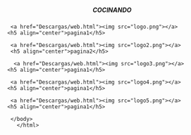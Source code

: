 <html>
  <head>
    <title><h2 align="center">Paginas</h2></title>
    <style>
      h1{
    color: red;
    border: 2px solid green;
    background-color: blue;
    margin: 5px;
    padding: 5px;
    }
    </style>
  </head>
  <body>
     <h5 align="center">COCINANDO</h5>
      
       <a href="Descargas/web.html"><img src="logo.png"></a>
      <h5 align="center">pagina1</h5>
      
       <a href="Descargas/web.html"><img src="logo2.png"></a>
       <h5 align="center">pagina2</h5>
       
        <a href="Descargas/web.html"><img src="logo3.png"></a>
      <h5 align="center">pagina1</h5>
      
       <a href="Descargas/web.html"><img src="logo4.png"></a>
      <h5 align="center">pagina1</h5>
      
       <a href="Descargas/web.html"><img src="logo5.png"></a>
      <h5 align="center">pagina1</h5>
      
       </body>
         </html>
         
